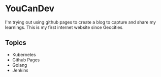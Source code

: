 

# YouCanDev
I'm trying out using github pages to create a blog to capture and share my learnings.
This is my first internet website since Geocities.

## Topics
*   Kubernetes
*   Github Pages
*   Golang
*   Jenkins
